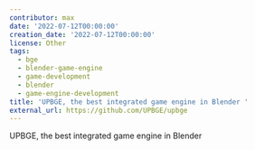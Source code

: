 ```yaml
---
contributor: max
date: '2022-07-12T00:00:00'
creation_date: '2022-07-12T00:00:00'
license: Other
tags:
  - bge
  - blender-game-engine
  - game-development
  - blender
  - game-engine-development
title: 'UPBGE, the best integrated game engine in Blender '
external_url: https://github.com/UPBGE/upbge
---
```


UPBGE, the best integrated game engine in Blender
